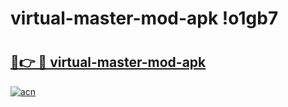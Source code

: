 # virtual-master-mod-apk !o1gb7

# <h2><a href="https://eehyzo.esa.edu.pl?title=virtual-master-mod-apk&ref=o1gb7">🔗👉 🔴 virtual-master-mod-apk</a></h2>

[![acn](https://github.com/user-attachments/assets/0f9c940e-d8b0-45ae-aac7-cd30a18b3e1c)](https://eehyzo.esa.edu.pl?title=virtual-master-mod-apk&ref=o1gb7)

